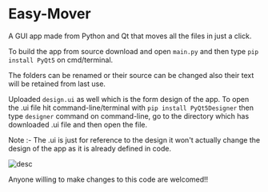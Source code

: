 # Easy-Mover
A GUI app made from Python and Qt that moves all the files in just a click.

To build the app from source download and open ``main.py`` and then type ``` pip install PyQt5 ``` on cmd/terminal.

The folders can be renamed or their source can be changed also their text will be retained from last use.

Uploaded ``design.ui`` as well which is the form design of the app. To open the .ui file hit command-line/terminal with ``` pip install PyQt5Designer ``` then type ```designer``` command on command-line, go to the directory which has downloaded .ui file and then open the file.

Note :-  The .ui is just for reference to the design it won't actually change the design of the app as it is already defined in code.
 
 ![desc](https://user-images.githubusercontent.com/56465574/179203472-96baca3a-fdbc-482d-8104-e5ed286a5107.png)

Anyone willing to make changes to this code are welcomed!!
